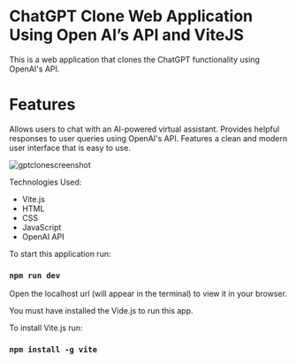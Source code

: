 # ChatGPT Clone Web Application Using Open AI’s API and ViteJS
This is a web application that clones the ChatGPT functionality using OpenAI's API.

# Features
Allows users to chat with an AI-powered virtual assistant.
Provides helpful responses to user queries using OpenAI's API.
Features a clean and modern user interface that is easy to use.

![gptclonescreenshot](https://user-images.githubusercontent.com/119309614/222011376-1fe19a5e-f8d1-4d5f-8869-42ff61e02b90.png)


Technologies Used:
- Vite.js
- HTML
- CSS
- JavaScript
- OpenAI API

To start this application run:

### `npm run dev`

Open the localhost url (will appear in the terminal) to view it in your browser.

You must have installed the Vide.js to run this app.

To install Vite.js run:

### `npm install -g vite`
